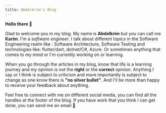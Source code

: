 ```yaml
---
title: Abdelkrim's Blog
---
```


**Hello there  👋**

Glad to welcome you in my blog. My name is **Abdelkrim** but you can call me **Karim**. I'm a *software engineer*.
I talk about different topics in the Software Engineering realm like : Software Architecture,  Software Testing and technologies like: flutter/dart, dotnet/C#, Azure. Or sometimes anything that comes to my mind or I'm currently working on or learning. 

When you go through the articles in my blog, know that life is a learning journey and my opinion is not the **right** or the **correct** opinion. Anything I say or I think is subject to criticism and more importantly is subject to change as one know there is **"no silver bullet"**.  And I'll be more than happy to receive your feedback about anything. 

Feel free to connect with me on different social media, you can find all the handles at the footer of the blog. If you have work that you think I can get done, you can send me an email  📮.
